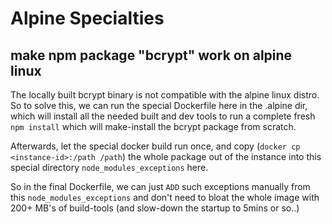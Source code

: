 # Alpine Specialties

## make npm package "bcrypt" work on alpine linux

The locally built bcrypt binary is not compatible with the alpine linux distro. So to solve this, we can run the special Dockerfile here in the .alpine dir, which will install all the needed built and dev tools to run a complete fresh `npm install` which will make-install the bcrypt package from scratch.

Afterwards, let the special docker build run once, and copy (`docker cp <instance-id>:/path /path`) the whole package out of the instance into this special directory `node_modules_exceptions` here.

So in the final Dockerfile, we can just `ADD` such exceptions manually from this `node_modules_exceptions` and don't need to bloat the whole image with 200+ MB's of build-tools (and slow-down the startup to 5mins or so..)